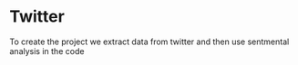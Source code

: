 # Twitter
 
 To create the project we extract data from twitter and then use sentmental analysis in the code

